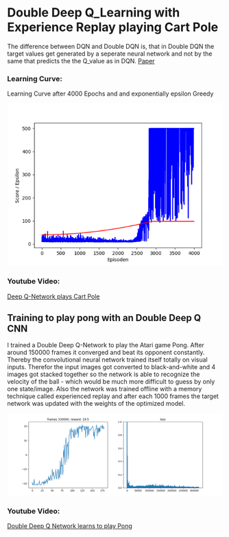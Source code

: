 # Double Deep Q_Learning with Experience Replay playing Cart Pole

[image1]: ./Imgs/test.png "Calculation Equation"
[image2]: ./Imgs/Q_table10000.png "Calculation Equation"
[image3]: ./Imgs/CNN_pong_converge.png

The difference between DQN and Double DQN is, that in Double DQN the target values get generated by a seperate neural network and not by the same that predicts the the Q_value as in DQN. 
[Paper](https://arxiv.org/abs/1509.06461)

### Learning Curve:

Learning Curve after 4000 Epochs and and exponentially epsilon Greedy

![alt text][image1]





### Youtube Video:
[Deep Q-Network plays Cart Pole](https://www.youtube.com/watch?v=9g2ZLPs5Rs0)

## Training to play pong with an Double Deep Q CNN
I trained a Double Deep Q-Network to play the Atari game Pong. After around 150000 frames it converged and beat its opponent constantly.  Thereby the convolutional neural network trained itself totally on visual inputs. Therefor the input images got converted to black-and-white and 4 images got stacked together so the network is able to recognize the velocity of the ball - which would be much more difficult to guess by only one state/image.  Also the network was trained offline with a memory technique called experienced replay and after each 1000 frames the target network was updated with the weights of the optimized model.

![alt text][image3]

### Youtube Video:
[Double Deep Q Network learns to play Pong](https://www.youtube.com/watch?v=I3dTyg_5rFc)
